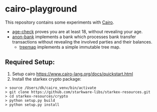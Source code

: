 # cairo-playground

This repository contains some experiments with [Cairo](https://www.cairo-lang.org/).

- [age-check](./age-check/README.md) proves you are at least 18, without revealing your age. 
- [anon-bank](./anon-bank/README.md) implements a bank which processes bank transfer transactions without revealing the involved parties and their balances. 
  - [treemap](./bank/treemap.cairo) implements a simple immutable tree map. 


## Required Setup:
1. Setup cairo https://www.cairo-lang.org/docs/quickstart.html
2. Install the starkex crypto package:
```
> source /Users/dk/cairo_venv/bin/activate
> git clone https://github.com/starkware-libs/starkex-resources.git  
> cd starkex-resources/crypto
> python setup.py build 
> python setup.py install
```